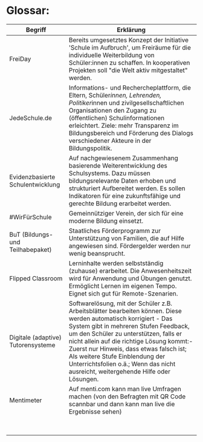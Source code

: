 # Glossar:

| Begriff                            | Erklärung                                                                                                                                                                                                                                                                                                                                                                                                         |
| ---------------------------------- | ----------------------------------------------------------------------------------------------------------------------------------------------------------------------------------------------------------------------------------------------------------------------------------------------------------------------------------------------------------------------------------------------------------------- |
| FreiDay                            | Bereits umgesetztes Konzept der Initiative 'Schule im Aufbruch', um Freiräume für die individuelle Weiterbildung von Schüler:innen zu schaffen. In kooperativen Projekten soll "die Welt aktiv mitgestaltet" werden.                                                                                                                                                                                              |
| JedeSchule.de                      | Informations- und Recherche­plattform, die Eltern, Schüler*innen, Lehrenden, Politiker*innen und zivilgesellschaftlichen Organisationen den Zugang zu (öffentlichen) Schulinformationen erleichtert. Ziele: mehr Transparenz im Bildungsbereich und Förderung des Dialogs verschiedener Akteure in der Bildungspolitik.                                                                                           |
| Evidenzbasierte Schulentwicklung   | Auf nachgewiesenem Zusammenhang basierende Weiterentwicklung des Schulsystems. Dazu müssen bildungsrelevante Daten erhoben und strukturiert Aufbereitet werden. Es sollen Indikatoren für eine zukunftsfähige und gerechte Bildung erarbeitet werden.                                                                                                                                                             |
| #WirFürSchule                      | Gemeinnütziger Verein, der sich für eine moderne Bildung einsetzt.                                                                                                                                                                                                                                                                                                                                                |
| BuT (Bildungs- und Teilhabepaket)  | Staatliches Förderprogramm zur Unterstützung von Familien, die auf Hilfe angewiesen sind. Fördergelder werden nur wenig beansprucht.                                                                                                                                                                                                                                                                              |
| Flipped Classroom                  | Lerninhalte werden selbstständig (zuhause) erarbeitet. Die Anwesenheitszeit wird für Anwendung und Übungen genutzt. Ermöglicht Lernen im eigenen Tempo. Eignet sich gut für Remote-Szenarien.                                                                                                                                                                                                                     |
| Digitale (adaptive) Tutorensysteme | Softwarelösung, mit der Schüler z.B. Arbeitsblätter bearbeiten können. Diese werden automatisch korrigiert - Das System gibt in mehreren Stufen Feedback, um den Schüler zu unterstützen, falls er nicht allein auf die richtige Lösung kommt:- Zuerst nur Hinweis, dass etwas falsch ist; Als weitere Stufe Einblendung der Unterrichtsfolien o.ä.; Wenn das nicht ausreicht, weitergehende Hilfe oder Lösungen. |
| Mentimeter                         | Auf menti.com kann man live Umfragen machen (von den Befragten mit QR Code scannbar und dann kann man live die Ergebnisse sehen)                                                                                                                                                                                                                                                                                  |
|                                    |                                                                                                                                                                                                                                                                                                                                                                                                                   |
|                                    |                                                                                                                                                                                                                                                                                                                                                                                                                   |
|                                    |                                                                                                                                                                                                                                                                                                                                                                                                                   |
|                                    |                                                                                                                                                                                                                                                                                                                                                                                                                   |
|                                    |                                                                                                                                                                                                                                                                                                                                                                                                                   |
|                                    |                                                                                                                                                                                                                                                                                                                                                                                                                   |
|                                    |                                                                                                                                                                                                                                                                                                                                                                                                                   |
|                                    |                                                                                                                                                                                                                                                                                                                                                                                                                   |
